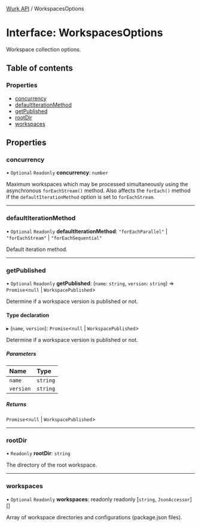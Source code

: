 [Wurk API](../README.md) / WorkspacesOptions

# Interface: WorkspacesOptions

Workspace collection options.

## Table of contents

### Properties

- [concurrency](WorkspacesOptions.md#concurrency)
- [defaultIterationMethod](WorkspacesOptions.md#defaultiterationmethod)
- [getPublished](WorkspacesOptions.md#getpublished)
- [rootDir](WorkspacesOptions.md#rootdir)
- [workspaces](WorkspacesOptions.md#workspaces)

## Properties

### concurrency

• `Optional` `Readonly` **concurrency**: `number`

Maximum workspaces which may be processed simultaneously using the
asynchronous `forEachStream()` method. Also affects the `forEach()`
method if the `defaultIterationMethod` option is set to `forEachStream`.

___

### defaultIterationMethod

• `Optional` `Readonly` **defaultIterationMethod**: ``"forEachParallel"`` \| ``"forEachStream"`` \| ``"forEachSequential"``

Default iteration method.

___

### getPublished

• `Optional` `Readonly` **getPublished**: (`name`: `string`, `version`: `string`) => `Promise`\<``null`` \| `WorkspacePublished`\>

Determine if a workspace version is published or not.

#### Type declaration

▸ (`name`, `version`): `Promise`\<``null`` \| `WorkspacePublished`\>

Determine if a workspace version is published or not.

##### Parameters

| Name | Type |
| :------ | :------ |
| `name` | `string` |
| `version` | `string` |

##### Returns

`Promise`\<``null`` \| `WorkspacePublished`\>

___

### rootDir

• `Readonly` **rootDir**: `string`

The directory of the root workspace.

___

### workspaces

• `Optional` `Readonly` **workspaces**: readonly readonly [`string`, `JsonAccessor`][]

Array of workspace directories and configurations (package.json files).
